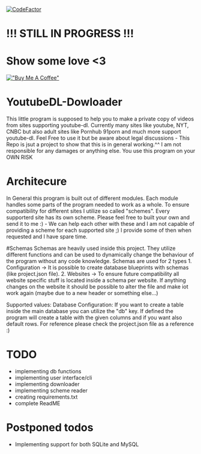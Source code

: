 [![CodeFactor](https://www.codefactor.io/repository/github/j54j6/youtubedl-dowloader/badge)](https://www.codefactor.io/repository/github/j54j6/youtubedl-dowloader)

# !!! STILL IN PROGRESS !!!
# Show some love <3
[!["Buy Me A Coffee"](https://www.buymeacoffee.com/assets/img/custom_images/orange_img.png)](https://www.buymeacoffee.com/j54j6)

# YoutubeDL-Dowloader
 This little program is supposed to help you to make a private copy of videos from sites supporting youtube-dl. Currently many sites like youtube, NYT, CNBC but also adult sites like Pornhub 91porn and much more support youtube-dl. Feel Free to use it but be aware about legal discussions - This Repo is jsut a project to show that this is in general working.^^
 I am not responsible for any damages or anything else. You use this program on your OWN RISK


 # Architecure
 In General this program is built out of different modules. Each module handles some parts of the program needed to work as a whole.
 To ensure compatibility for different sites I utilize so called "schemes". Every supporterd site has its own scheme. Please feel free to built your own and send it to me :) - We can help each other with these and I am not capable of providing a scheme for each supported site ;)
 I provide some of then when requested and I have spare time.

 #Schemas
 Schemas are heavily used inside this project. They utilize different functions and can be used to dynamically change the behaviour of the program without any code knowledge.
 Schemas are used for 2 types
    1. Configuration -> It is possible to create database blueprints with schemas (like project.json file). 
    2. Websites -> To ensure future compatibility all website specific stuff is located inside a schema per website. If anything changes on the website it should be possible to alter the file and make iot work again (maybe due to a new header or something else...)

Supported values:
    Database Configuration:
        If you want to create a table inside the main database you can utilize the "db" key. If defined the program will create a table with the given columns and if you want also default rows. 
        For reference please check the project.json file as a reference :)


# TODO
- implementing db functions
- implementing user interface/cli
- implementing downloader
- implementing scheme reader
- creating requirements.txt
- complete ReadME

# Postponed todos
- Implementing support for both SQLite and MySQL